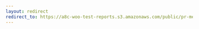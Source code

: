 ```yaml
---
layout: redirect
redirect_to: https://a8c-woo-test-reports.s3.amazonaws.com/public/pr-merge/39947/api/index.html
---
```

